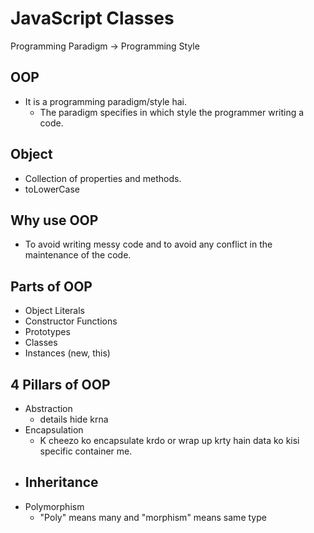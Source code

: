 # JavaScript Classes

Programming Paradigm -> Programming Style

## OOP

- It is a programming paradigm/style hai.
    - The paradigm specifies in which style the programmer writing a code.

## Object

- Collection of properties and methods.
- toLowerCase

## Why use OOP

- To avoid writing messy code and to avoid any conflict in the maintenance of the code.

## Parts of OOP

- Object Literals
- Constructor Functions
- Prototypes
- Classes
- Instances (new, this)

## 4 Pillars of OOP

- Abstraction
    - details hide krna
- Encapsulation
    - K cheezo ko encapsulate krdo or wrap up krty hain data ko kisi specific container me.
- Inheritance
    - 
- Polymorphism
    - "Poly" means many and "morphism" means same type